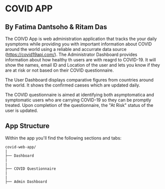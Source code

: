 # COVID  APP
## By Fatima Dantsoho & Ritam Das


The COIVD App is web administration application that tracks the your daily sysmptoms while providing you with important information about COVID around the world
using a reliable and accurrate data source (https://covid19api.com/). The Administrator Dashboard provides information about how healthy th users are with reagrd
to COVID-19. It will show the names, email ID and Location of the user and lets you know if they are at risk or not based on their COVID questionnaire. 

The User Dashboard displays comparative figures from countries around the world. It shows the confirmed caeses which are updated daily.

The COVID questionnaire is aimed at identifying both asymptomatica and symptomatic users who are carrying COVID-19 so they can be promptly treated. Upon completion
of the questionnaire, the "At Risk" status of the user is updated. 



## App Structure
Within the app you'll find the following sections and tabs:

```
covid-web-app/
|
├── Dashboard
|
|
├── COVID Questionnaire
|
|
├── Admin Dashboard

```


